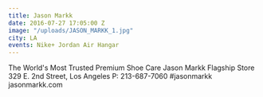 ```yaml
---
title: Jason Markk
date: 2016-07-27 17:05:00 Z
image: "/uploads/JASON_MARKK_1.jpg"
city: LA
events: Nike+ Jordan Air Hangar
---
```


The World's Most Trusted Premium Shoe Care Jason Markk Flagship Store 329 E. 2nd Street, Los Angeles P: 213-687-7060 #jasonmarkk jasonmarkk.com
